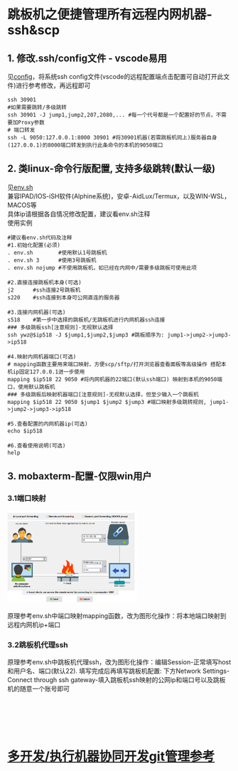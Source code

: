 # 跳板机之便捷管理所有远程内网机器-ssh&scp

## 1. 修改.ssh/config文件 - vscode易用
见[config](config)，将系统ssh config文件(vscode的远程配置端点击配置可自动打开此文件)进行参考修改，再远程即可
```
ssh 30901 
#如果需要跳转/多级跳转
ssh 30901 -J jump1,jump2,207,2080,... #每一个代号都是一个配置好的节点，不需要加Proxy参数
# 端口转发
ssh -L 9050:127.0.0.1:8000 30901 #将30901机器(若需跳板机同上)服务器自身(127.0.0.1)的8000端口转发到执行此条命令的本机的9050端口
```

## 2. 类linux-命令行版配置, 支持多级跳转(默认一级)
见[env.sh](env.sh)  
兼容IPAD/IOS-iSH软件(Alphine系统)，安卓-AidLux/Termux，以及WIN-WSL，MACOS等  
具体ip请根据各自情况修改配置，建议看env.sh注释  
使用实例  
```
#建议看env.sh代码及注释
#1.初始化配置(必须)
. env.sh        #使用默认1号跳板机
. env.sh 3      #使用3号跳板机
. env.sh nojump #不使用跳板机，如已经在内网中/需要多级跳板可使用此项

#2.直接连接跳板机本身(可选)
j2      #ssh连接2号跳板机
s220    #ssh连接到本身可公网直连的服务器

#3.连接内网机器(可选)
s518    #第一步中选择的跳板机/无跳板机进行内网机器ssh连接
### 多级跳板ssh[注意规则]-无视默认选择
ssh ywz@$ip518 -J $jump1,$jump2,$jump3 #跳板顺序为: jump1->jump2->jump3->ip518

#4.映射内网机器端口(可选)
# mapping函数主要用来端口映射，方便scp/sftp/打开浏览器查看面板等高级操作 搭配本机ip固定127.0.0.1进一步使用
mapping $ip518 22 9050 #将内网机器的22端口(默认ssh端口) 映射到本机的9050端口，使用默认跳板机
### 多级跳板后映射机器端口[注意规则]-无视默认选择，但至少输入一个跳板机
mapping $ip518 22 9050 $jump1 $jump2 $jump3 #端口映射多级跳转规则, jump1->jump2->jump3->ip518

#5.查看配置的内网机器ip(可选)
echo $ip518

#6.查看使用说明(可选)
help
```

## 3. mobaxterm-配置-仅限win用户
### 3.1端口映射  
<img src=".img/chuantou.png" style="zoom:30%;" /><br>  
原理参考env.sh中端口映射mapping函数，改为图形化操作：将本地端口映射到远程内网机ip+端口  

### 3.2跳板机代理ssh  
原理参考env.sh中跳板机代理ssh，改为图形化操作：编辑Session-正常填写host和用户名、端口(默认22). 填写完成后再填写跳板机配置: 下方Network Settings-Connect through ssh gateway-填入跳板机ssh映射的公网ip和端口号以及跳板机的随意一个账号即可

<br>
<br>
<br>
<br>


# [多开发/执行机器协同开发git管理参考](../中心化多机器开发推荐配置.md)
